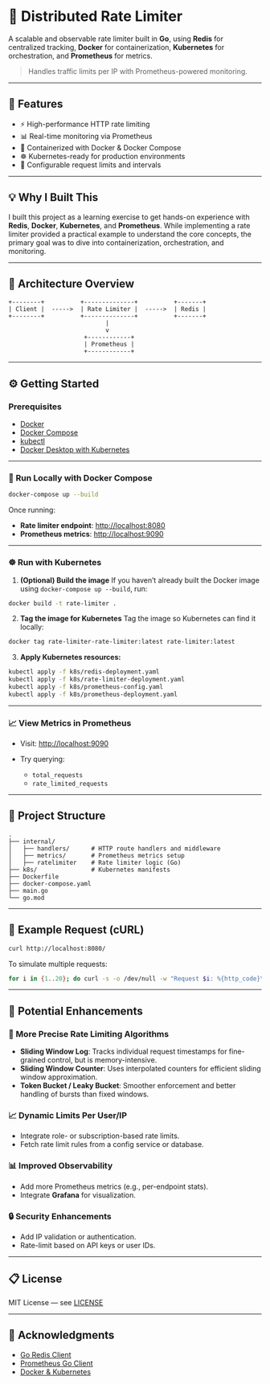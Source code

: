 # 🚦 Distributed Rate Limiter

A scalable and observable rate limiter built in **Go**, using **Redis** for centralized tracking, **Docker** for containerization, **Kubernetes** for orchestration, and **Prometheus** for metrics.
> Handles traffic limits per IP with Prometheus-powered monitoring.

---

## 🚀 Features

- ⚡ High-performance HTTP rate limiting
- 📊 Real-time monitoring via Prometheus
- 🐳 Containerized with Docker & Docker Compose
- ☸️ Kubernetes-ready for production environments
- 🔁 Configurable request limits and intervals

---

## 💡 Why I Built This

I built this project as a learning exercise to get hands-on experience with **Redis**, **Docker**, **Kubernetes**, and **Prometheus**. While implementing a rate limiter provided a practical example to understand the core concepts, the primary goal was to dive into containerization, orchestration, and monitoring.

---

## 🧱 Architecture Overview
```
+--------+          +--------------+          +-------+
| Client |  ----->  | Rate Limiter |  ----->  | Redis |
+--------+          +--------------+          +-------+
                           |
                           v
                     +------------+
                     | Prometheus |
                     +------------+
```

---

## ⚙️ Getting Started

### Prerequisites

- [Docker](https://www.docker.com/)
- [Docker Compose](https://docs.docker.com/compose/)
- [kubectl](https://kubernetes.io/docs/tasks/tools/)
- [Docker Desktop with Kubernetes](https://docs.docker.com/desktop/kubernetes/)

---

### 🐳 Run Locally with Docker Compose

```bash
docker-compose up --build
````

Once running:

* **Rate limiter endpoint**: [http://localhost:8080](http://localhost:8080)
* **Prometheus metrics**: [http://localhost:9090](http://localhost:9090)

---

### ☸️ Run with Kubernetes

1. **(Optional) Build the image**
   If you haven’t already built the Docker image using `docker-compose up --build`, run:

```bash
docker build -t rate-limiter .
```

2. **Tag the image for Kubernetes**
   Tag the image so Kubernetes can find it locally:

```bash
docker tag rate-limiter-rate-limiter:latest rate-limiter:latest
```

3. **Apply Kubernetes resources:**

```bash
kubectl apply -f k8s/redis-deployment.yaml
kubectl apply -f k8s/rate-limiter-deployment.yaml
kubectl apply -f k8s/prometheus-config.yaml
kubectl apply -f k8s/prometheus-deployment.yaml
```

---

### 📈 View Metrics in Prometheus

* Visit: [http://localhost:9090](http://localhost:9090)
* Try querying:

  * `total_requests`
  * `rate_limited_requests`

---

## 📂 Project Structure

```
.
├── internal/
│   ├── handlers/      # HTTP route handlers and middleware
│   ├── metrics/       # Prometheus metrics setup
│   ├── ratelimiter    # Rate limiter logic (Go)
├── k8s/               # Kubernetes manifests
├── Dockerfile
├── docker-compose.yaml
├── main.go
└── go.mod
```

---

## 🧪 Example Request (cURL)

```bash
curl http://localhost:8080/
```

To simulate multiple requests:

```bash
for i in {1..20}; do curl -s -o /dev/null -w "Request $i: %{http_code}\n" http://localhost:8080 done
```

---

## 🔧 Potential Enhancements

### 🔄 More Precise Rate Limiting Algorithms

* **Sliding Window Log**: Tracks individual request timestamps for fine-grained control, but is memory-intensive.
* **Sliding Window Counter**: Uses interpolated counters for efficient sliding window approximation.
* **Token Bucket / Leaky Bucket**: Smoother enforcement and better handling of bursts than fixed windows.

### 📈 Dynamic Limits Per User/IP

* Integrate role- or subscription-based rate limits.
* Fetch rate limit rules from a config service or database.

### 📊 Improved Observability

* Add more Prometheus metrics (e.g., per-endpoint stats).
* Integrate **Grafana** for visualization.

### 🔒 Security Enhancements

* Add IP validation or authentication.
* Rate-limit based on API keys or user IDs.

---

## 📋 License

MIT License — see [LICENSE](LICENSE)

---

## 🙌 Acknowledgments

* [Go Redis Client](https://github.com/redis/go-redis)
* [Prometheus Go Client](https://github.com/prometheus/client_golang)
* [Docker & Kubernetes](https://www.docker.com/)